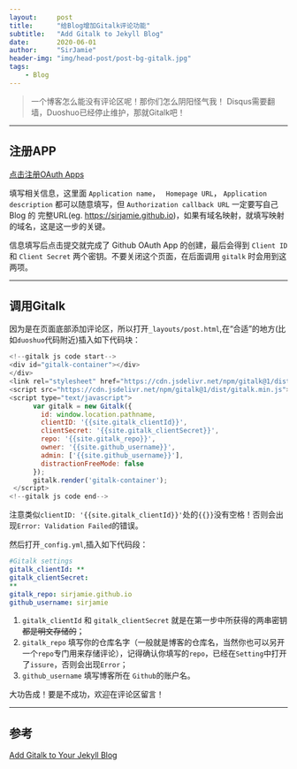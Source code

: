 ```yaml
---
layout:     post
title:      "给Blog增加Gitalk评论功能"
subtitle:   "Add Gitalk to Jekyll Blog"
date:       2020-06-01
author:     "SirJamie"
header-img: "img/head-post/post-bg-gitalk.jpg"
tags:
    - Blog
---
```


> 一个博客怎么能没有评论区呢！那你们怎么阴阳怪气我！
> Disqus需要翻墙，Duoshuo已经停止维护，那就Gitalk吧！

---

## 注册APP
[点击注册OAuth Apps](https://github.com/settings/applications/new)

填写相关信息，这里面 ``Application name``， `` Homepage URL``， ``Application description`` 都可以随意填写，但 ``Authorization callback URL`` 一定要写自己 Blog 的 完整URL(eg. https://sirjamie.github.io)，如果有域名映射，就填写映射的域名，这是这一步的关键。

信息填写后点击提交就完成了 Github OAuth App 的创建，最后会得到 ``Client ID`` 和 ``Client Secret`` 两个密钥。不要关闭这个页面，在后面调用 ``gitalk`` 时会用到这两项。


---

## 调用Gitalk

因为是在页面底部添加评论区，所以打开```_layouts/post.html```,在“合适”的地方(比如``duoshuo``代码附近)插入如下代码块：
```js
<!--gitalk js code start-->
<div id="gitalk-container"></div>
</div>
<link rel="stylesheet" href="https://cdn.jsdelivr.net/npm/gitalk@1/dist/gitalk.css">
<script src="https://cdn.jsdelivr.net/npm/gitalk@1/dist/gitalk.min.js"></script>
<script type="text/javascript">
      var gitalk = new Gitalk({
        id: window.location.pathname,
        clientID: '{{site.gitalk_clientId}}',
        clientSecret: '{{site.gitalk_clientSecret}}',
        repo: '{{site.gitalk_repo}}',
        owner: '{{site.github_username}}',
        admin: ['{{site.github_username}}'],
        distractionFreeMode: false
      });
      gitalk.render('gitalk-container');
 </script>
<!--gitalk js code end-->
```

注意类似``clientID: '{{site.gitalk_clientId}}'``处的``{{}}``没有空格！否则会出现``Error: Validation Failed``的错误。

然后打开``_config.yml``,插入如下代码段：
```yml
#Gitalk settings
gitalk_clientId: **
gitalk_clientSecret:
**
gitalk_repo: sirjamie.github.io
github_username: sirjamie
```

1. ``gitalk_clientId`` 和 ``gitalk_clientSecret`` 就是在第一步中所获得的两串密钥  ~~都是明文存储的~~；
2. ``gitalk_repo`` 填写你的仓库名字（一般就是博客的仓库名，当然你也可以另开一个``repo``专门用来存储评论），记得确认你填写的``repo``，已经在``Setting``中打开了``issure``，否则会出现``Error``；
3. ``github_username`` 填写博客所在 ``Github``的账户名。

大功告成！要是不成功，欢迎在评论区留言！

---

## 参考
[Add Gitalk to Your Jekyll Blog](https://aerolith.ink/2018/08/25/Gitalk/)